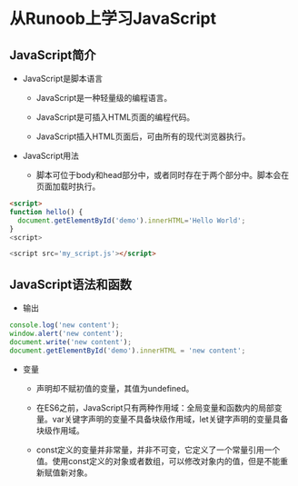 # 从Runoob上学习JavaScript

## JavaScript简介

  + JavaScript是脚本语言

    - JavaScript是一种轻量级的编程语言。

    - JavaScript是可插入HTML页面的编程代码。

    - JavaScript插入HTML页面后，可由所有的现代浏览器执行。

  + JavaScript用法

    - 脚本可位于body和head部分中，或者同时存在于两个部分中。脚本会在页面加载时执行。

```html
<script>
function hello() {
  document.getElementById('demo').innerHTML='Hello World';
}
<script>

<script src='my_script.js'></script>
```

## JavaScript语法和函数

  + 输出

```js
console.log('new content');
window.alert('new content');
document.write('new content');
document.getElementById('demo').innerHTML = 'new content';
```

  + 变量

    - 声明却不赋初值的变量，其值为undefined。

    - 在ES6之前，JavaScript只有两种作用域：全局变量和函数内的局部变量。var关键字声明的变量不具备块级作用域，let关键字声明的变量具备块级作用域。

    - const定义的变量并非常量，并非不可变，它定义了一个常量引用一个值。使用const定义的对象或者数组，可以修改对象内的值，但是不能重新赋值新对象。
